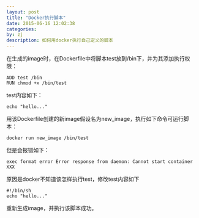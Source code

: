 ```yaml
---
layout: post
title: "Docker执行脚本"
date: 2015-06-16 12:02:38
categories: 
by: zj
description: 如何用docker执行自己定义的脚本
---
```


在生成的image时，在Dockerfile中将脚本test放到/bin下，并为其添加执行权限：

	ADD test /bin
	RUN chmod +x /bin/test

test内容如下：

	echo "hello..."

用该Dockerfile创建的新image假设名为new_image，执行如下命令可运行脚本：
	
	docker run new_image /bin/test

但是会报错如下：

	exec format error Error response from daemon: Cannot start container XXX

原因是docker不知道该怎样执行test，修改test内容如下

	#!/bin/sh
	echo "hello..."

重新生成image，并执行该脚本成功。

